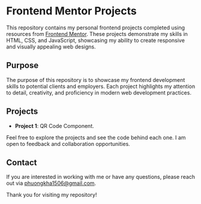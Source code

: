 # Frontend Mentor Projects

This repository contains my personal frontend projects completed using resources from [Frontend Mentor](https://www.frontendmentor.io/). These projects demonstrate my skills in HTML, CSS, and JavaScript, showcasing my ability to create responsive and visually appealing web designs.

## Purpose

The purpose of this repository is to showcase my frontend development skills to potential clients and employers. Each project highlights my attention to detail, creativity, and proficiency in modern web development practices.

## Projects

- **Project 1**: QR Code Component.

Feel free to explore the projects and see the code behind each one. I am open to feedback and collaboration opportunities.

## Contact

If you are interested in working with me or have any questions, please reach out via [phuongkha1506@gmail.com](mailto:phuongkha1506@gmail.com).

Thank you for visiting my repository!
